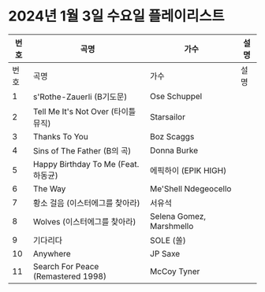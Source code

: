 # 2024년 1월 3일 수요일 플레이리스트

| 번호 | 곡명 | 가수 | 설명 |
|------|------|------|------|
| 번호 | 곡명 | 가수 | 설명 |
| 1 | s'Rothe-Zauerli (B기도문) | Ose Schuppel |  |
| 2 | Tell Me It's Not Over (타이틀 뮤직) | Starsailor |  |
| 3 | Thanks To You | Boz Scaggs |  |
| 4 | Sins of The Father (B의 곡) | Donna Burke |  |
| 5 | Happy Birthday To Me (Feat. 하동균) | 에픽하이 (EPIK HIGH) |  |
| 6 | The Way | Me'Shell Ndegeocello |  |
| 7 | 황소 걸음 (이스터에그를 찾아라) | 서유석 |  |
| 8 | Wolves (이스터에그를 찾아라) | Selena Gomez, Marshmello |  |
| 9 | 기다리다 | SOLE (쏠) |  |
| 10 | Anywhere | JP Saxe |  |
| 11 | Search For Peace (Remastered 1998) | McCoy Tyner |  |

